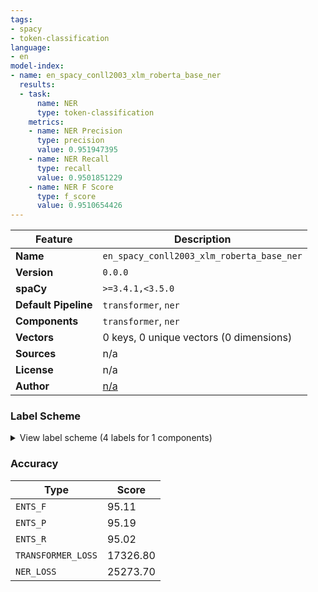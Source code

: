 ```yaml
---
tags:
- spacy
- token-classification
language:
- en
model-index:
- name: en_spacy_conll2003_xlm_roberta_base_ner
  results:
  - task:
      name: NER
      type: token-classification
    metrics:
    - name: NER Precision
      type: precision
      value: 0.951947395
    - name: NER Recall
      type: recall
      value: 0.9501851229
    - name: NER F Score
      type: f_score
      value: 0.9510654426
---
```

| Feature | Description |
| --- | --- |
| **Name** | `en_spacy_conll2003_xlm_roberta_base_ner` |
| **Version** | `0.0.0` |
| **spaCy** | `>=3.4.1,<3.5.0` |
| **Default Pipeline** | `transformer`, `ner` |
| **Components** | `transformer`, `ner` |
| **Vectors** | 0 keys, 0 unique vectors (0 dimensions) |
| **Sources** | n/a |
| **License** | n/a |
| **Author** | [n/a]() |

### Label Scheme

<details>

<summary>View label scheme (4 labels for 1 components)</summary>

| Component | Labels |
| --- | --- |
| **`ner`** | `LOC`, `MISC`, `ORG`, `PER` |

</details>

### Accuracy

| Type | Score |
| --- | --- |
| `ENTS_F` | 95.11 |
| `ENTS_P` | 95.19 |
| `ENTS_R` | 95.02 |
| `TRANSFORMER_LOSS` | 17326.80 |
| `NER_LOSS` | 25273.70 |